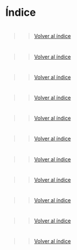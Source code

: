 # Índice



#


>> [Volver al índice](#índice)

#


>> [Volver al índice](#índice)

#


>> [Volver al índice](#índice)

#


>> [Volver al índice](#índice)

#


>> [Volver al índice](#índice)

#


>> [Volver al índice](#índice)

#


>> [Volver al índice](#índice)

#


>> [Volver al índice](#índice)

#


>> [Volver al índice](#índice)

#


>> [Volver al índice](#índice)

#


>> [Volver al índice](#índice)